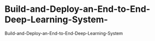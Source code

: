 # Build-and-Deploy-an-End-to-End-Deep-Learning-System-
Build-and-Deploy-an-End-to-End-Deep-Learning-System 
